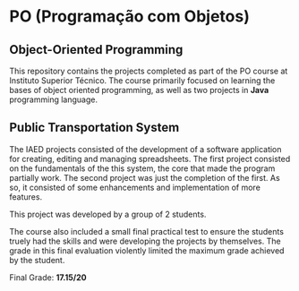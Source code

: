 # PO (Programação com Objetos)
## Object-Oriented Programming

This repository contains the projects completed as part of the PO course at Instituto Superior Técnico. The course primarily focused on learning the bases of object oriented programming, as well as two projects in **Java** programming language.

## Public Transportation System

The IAED projects consisted of the development of a software application for creating, editing and managing spreadsheets. The first project consisted on the fundamentals of the this system, the core that made the program partially work. The second project was just the completion of the first. As so, it consisted of some enhancements and implementation of more features.

This project was developed by a group of 2 students.

The course also included a small final practical test to ensure the students truely had the skills and were developing the projects by themselves. The grade in this final evaluation violently limited the maximum grade achieved by the student.

Final Grade: **17.15/20**